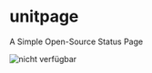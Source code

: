 # unitpage
A Simple Open-Source Status Page

![nicht verfügbar](https://cdn.discordapp.com/attachments/964578032755048528/989970695708610570/unknown.png)
